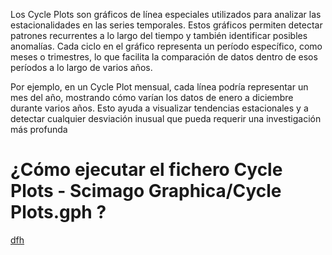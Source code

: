 Los Cycle Plots son gráficos de línea especiales utilizados para analizar las estacionalidades en las series temporales. Estos gráficos permiten detectar patrones recurrentes a lo largo del tiempo y también identificar posibles anomalías. Cada ciclo en el gráfico representa un período específico, como meses o trimestres, lo que facilita la comparación de datos dentro de esos períodos a lo largo de varios años.

Por ejemplo, en un Cycle Plot mensual, cada línea podría representar un mes del año, mostrando cómo varían los datos de enero a diciembre durante varios años. Esto ayuda a visualizar tendencias estacionales y a detectar cualquier desviación inusual que pueda requerir una investigación más profunda

# ¿Cómo ejecutar el fichero Cycle Plots - Scimago Graphica/Cycle Plots.gph ?


[dfh](https://github.com/ErnestoArmas-BaBI/Recursos-de-videos/blob/ee92f0fa9b87d6572a9df981d640f550125730a6/Cycle%20Plots%20-%20Scimago%20Graphica/Cycle%20Plots.gph)
